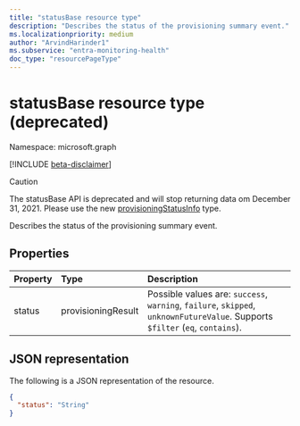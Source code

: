 ```yaml
---
title: "statusBase resource type"
description: "Describes the status of the provisioning summary event."
ms.localizationpriority: medium
author: "ArvindHarinder1"
ms.subservice: "entra-monitoring-health"
doc_type: "resourcePageType"
---
```


# statusBase resource type (deprecated)

Namespace: microsoft.graph

[!INCLUDE [beta-disclaimer](../../includes/beta-disclaimer.md)]
>[!CAUTION] 
> The statusBase API is deprecated and will stop returning data om December 31, 2021. Please use the new [provisioningStatusInfo](provisioningstatusinfo.md) type.

Describes the status of the provisioning summary event. 

## Properties

| Property     | Type        | Description |
|:-------------|:------------|:------------|
|status|provisioningResult| Possible values are: `success`, `warning`, `failure`, `skipped`, `unknownFutureValue`. Supports `$filter` (`eq`, `contains`).|

## JSON representation

The following is a JSON representation of the resource.

<!-- {
  "blockType": "resource",
  "optionalProperties": [

  ],
  "@odata.type": "microsoft.graph.statusBase",
  "baseType": null
}-->

```json
{
  "status": "String"
}
```

<!-- uuid: 16cd6b66-4b1a-43a1-adaf-3a886856ed98
2019-02-04 14:57:30 UTC -->
<!-- {
  "type": "#page.annotation",
  "description": "statusBase resource",
  "keywords": "",
  "section": "documentation",
  "tocPath": ""
}-->


